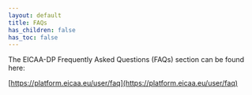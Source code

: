 ```yaml
---
layout: default
title: FAQs
has_children: false
has_toc: false
---
```

The EICAA-DP Frequently Asked Questions (FAQs) section can be found here:

[https://platform.eicaa.eu/user/faq](https://platform.eicaa.eu/user/faq)
